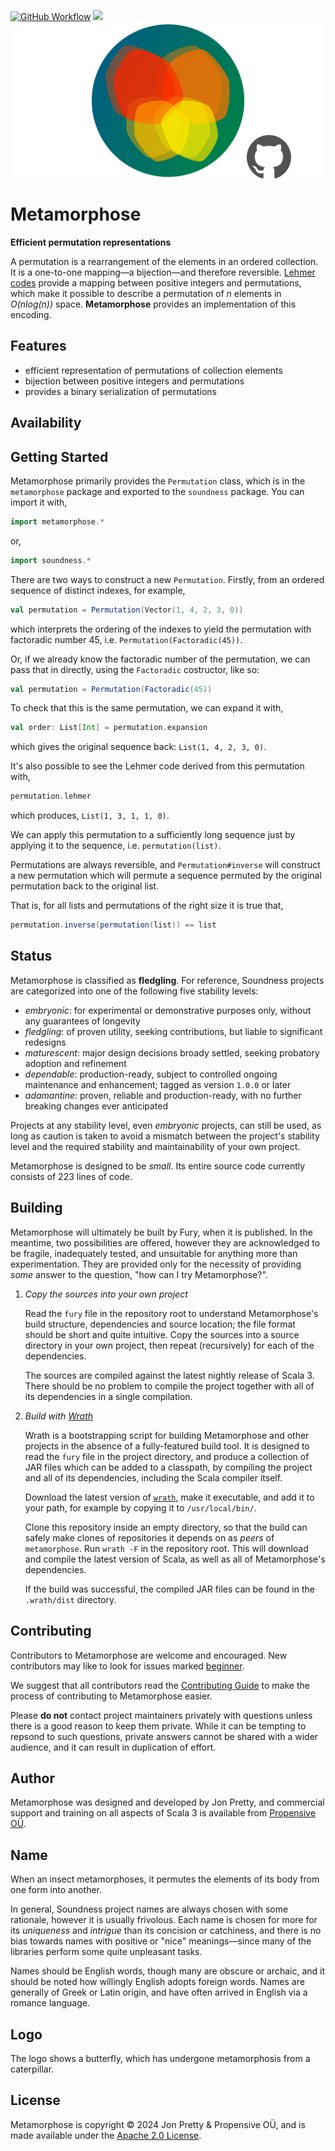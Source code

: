 [<img alt="GitHub Workflow" src="https://img.shields.io/github/actions/workflow/status/propensive/metamorphose/main.yml?style=for-the-badge" height="24">](https://github.com/propensive/metamorphose/actions)
[<img src="https://img.shields.io/discord/633198088311537684?color=8899f7&label=DISCORD&style=for-the-badge" height="24">](https://discord.com/invite/MBUrkTgMnA)
<img src="/doc/images/github.png" valign="middle">

# Metamorphose

__Efficient permutation representations__

A permutation is a rearrangement of the elements in an ordered collection. It
is a one-to-one mapping—a bijection—and therefore reversible.
[Lehmer codes](https://en.wikipedia.org/wiki/Lehmer_code) provide a mapping
between positive integers and permutations, which make it possible to describe
a permutation of _n_ elements in _O(nlog(n))_ space. __Metamorphose__  provides
an implementation of this encoding.

## Features

- efficient representation of permutations of collection elements
- bijection between positive integers and permutations
- provides a binary serialization of permutations


## Availability




## Getting Started

Metamorphose primarily provides the `Permutation` class, which is in the
`metamorphose` package and exported to the `soundness` package. You can import
it with,
```scala
import metamorphose.*
```
or,
```scala
import soundness.*
```

There are two ways to construct a new `Permutation`. Firstly, from an ordered
sequence of distinct indexes, for example,
```scala
val permutation = Permutation(Vector(1, 4, 2, 3, 0))
```
which interprets the ordering of the indexes to yield the permutation with
factoradic number 45, i.e. `Permutation(Factoradic(45))`.

Or, if we already know the factoradic number of the permutation, we can pass
that in directly, using the `Factoradic` costructor, like so:
```scala
val permutation = Permutation(Factoradic(45))
```

To check that this is the same permutation, we can expand it with,
```scala
val order: List[Int] = permutation.expansion
```
which gives the original sequence back: `List(1, 4, 2, 3, 0)`.

It's also possible to see the Lehmer code derived from this permutation with,
```scala
permutation.lehmer
```
which produces, `List(1, 3, 1, 1, 0)`.

We can apply this permutation to a sufficiently long sequence just by applying
it to the sequence, i.e. `permutation(list)`.

Permutations are always reversible, and `Permutation#inverse` will construct a
new permutation which will permute a sequence permuted by the original
permutation back to the original list.

That is, for all lists and permutations of the right size it is true that,
```scala
permutation.inverse(permutation(list)) == list
```


## Status

Metamorphose is classified as __fledgling__. For reference, Soundness projects are
categorized into one of the following five stability levels:

- _embryonic_: for experimental or demonstrative purposes only, without any guarantees of longevity
- _fledgling_: of proven utility, seeking contributions, but liable to significant redesigns
- _maturescent_: major design decisions broady settled, seeking probatory adoption and refinement
- _dependable_: production-ready, subject to controlled ongoing maintenance and enhancement; tagged as version `1.0.0` or later
- _adamantine_: proven, reliable and production-ready, with no further breaking changes ever anticipated

Projects at any stability level, even _embryonic_ projects, can still be used,
as long as caution is taken to avoid a mismatch between the project's stability
level and the required stability and maintainability of your own project.

Metamorphose is designed to be _small_. Its entire source code currently consists
of 223 lines of code.

## Building

Metamorphose will ultimately be built by Fury, when it is published. In the
meantime, two possibilities are offered, however they are acknowledged to be
fragile, inadequately tested, and unsuitable for anything more than
experimentation. They are provided only for the necessity of providing _some_
answer to the question, "how can I try Metamorphose?".

1. *Copy the sources into your own project*
   
   Read the `fury` file in the repository root to understand Metamorphose's build
   structure, dependencies and source location; the file format should be short
   and quite intuitive. Copy the sources into a source directory in your own
   project, then repeat (recursively) for each of the dependencies.

   The sources are compiled against the latest nightly release of Scala 3.
   There should be no problem to compile the project together with all of its
   dependencies in a single compilation.

2. *Build with [Wrath](https://github.com/propensive/wrath/)*

   Wrath is a bootstrapping script for building Metamorphose and other projects in
   the absence of a fully-featured build tool. It is designed to read the `fury`
   file in the project directory, and produce a collection of JAR files which can
   be added to a classpath, by compiling the project and all of its dependencies,
   including the Scala compiler itself.
   
   Download the latest version of
   [`wrath`](https://github.com/propensive/wrath/releases/latest), make it
   executable, and add it to your path, for example by copying it to
   `/usr/local/bin/`.

   Clone this repository inside an empty directory, so that the build can
   safely make clones of repositories it depends on as _peers_ of `metamorphose`.
   Run `wrath -F` in the repository root. This will download and compile the
   latest version of Scala, as well as all of Metamorphose's dependencies.

   If the build was successful, the compiled JAR files can be found in the
   `.wrath/dist` directory.

## Contributing

Contributors to Metamorphose are welcome and encouraged. New contributors may like
to look for issues marked
[beginner](https://github.com/propensive/metamorphose/labels/beginner).

We suggest that all contributors read the [Contributing
Guide](/contributing.md) to make the process of contributing to Metamorphose
easier.

Please __do not__ contact project maintainers privately with questions unless
there is a good reason to keep them private. While it can be tempting to
repsond to such questions, private answers cannot be shared with a wider
audience, and it can result in duplication of effort.

## Author

Metamorphose was designed and developed by Jon Pretty, and commercial support and
training on all aspects of Scala 3 is available from [Propensive
O&Uuml;](https://propensive.com/).



## Name

When an insect metamorphoses, it permutes the elements of its body from one
form into another.

In general, Soundness project names are always chosen with some rationale,
however it is usually frivolous. Each name is chosen for more for its
_uniqueness_ and _intrigue_ than its concision or catchiness, and there is no
bias towards names with positive or "nice" meanings—since many of the libraries
perform some quite unpleasant tasks.

Names should be English words, though many are obscure or archaic, and it
should be noted how willingly English adopts foreign words. Names are generally
of Greek or Latin origin, and have often arrived in English via a romance
language.

## Logo

The logo shows a butterfly, which has undergone metamorphosis from a
caterpillar.

## License

Metamorphose is copyright &copy; 2024 Jon Pretty & Propensive O&Uuml;, and
is made available under the [Apache 2.0 License](/license.md).

